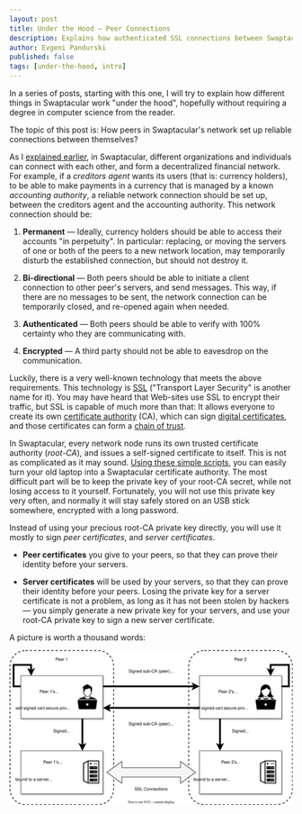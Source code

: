 ```yaml
---
layout: post
title: Under the Hood — Peer Connections
description: Explains how authenticated SSL connections between Swaptacular peers work
author: Evgeni Pandurski
published: false
tags: [under-the-hood, intro]
---
```


In a series of posts, starting with this one, I will try to explain how
different things in Swaptacular work "under the hood", hopefully without
requiring a degree in computer science from the reader.

The topic of this post is: How peers in Swaptacular's network set up
reliable connections between themselves?

<!--more-->

As I [explained earlier](/overview/), in Swaptacular, different
organizations and individuals can connect with each other, and form a
decentralized financial network. For example, if a *creditors agent* wants
its users (that is: currency holders), to be able to make payments in a
currency that is managed by a known *accounting authority*, a reliable
network connection should be set up, between the creditors agent and the
accounting authority. This network connection should be:

1. **Permanent** — Ideally, currency holders should be able to access their
   accounts "in perpetuity". In particular: replacing, or moving the servers
   of one or both of the peers to a new network location, may temporarily
   disturb the established connection, but should not destroy it.

2. **Bi-directional** — Both peers should be able to initiate a client
   connection to other peer's servers, and send messages. This way, if there
   are no messages to be sent, the network connection can be temporarily
   closed, and re-opened again when needed.

3. **Authenticated** — Both peers should be able to verify with 100%
   certainty who they are communicating with.
   
4. **Encrypted** — A third party should not be able to eavesdrop on the
   communication.

Luckily, there is a very well-known technology that meets the above
requirements. This technology is
[SSL](https://en.wikipedia.org/wiki/Transport_Layer_Security) ("Transport
Layer Security" is another name for it). You may have heard that Web-sites
use SSL to encrypt their traffic, but SSL is capable of much more than that:
It allows everyone to create its own [certificate
authority](https://en.wikipedia.org/wiki/Certificate_authority) (CA), which
can sign [digital
certificates](https://en.wikipedia.org/wiki/Public_key_certificate), and
those certificates can form a [chain of
trust](https://shagihan.medium.com/what-is-certificate-chain-and-how-to-verify-them-be429a030887).

In Swaptacular, every network node runs its own trusted certificate
authority (*root-CA*), and issues a self-signed certificate to itself. This
is not as complicated as it may sound. [Using these simple
scripts](https://github.com/swaptacular/swpt_ca_scripts), you can easily
turn your old laptop into a Swaptacular certificate authority. The most
difficult part will be to keep the private key of your root-CA secret, while
not losing access to it yourself. Fortunately, you will not use this private
key very often, and normally it will stay safely stored on an USB stick
somewhere, encrypted with a long password.

Instead of using your precious root-CA private key directly, you will use it
mostly to sign *peer certificates*, and *server certificates*.

- **Peer certificates** you give to your peers, so that they can prove their
  identity before your servers.

- **Server certificates** will be used by your servers, so that they can
  prove their identity before your peers. Losing the private key for a
  server certificate is not a problem, as long as it has not been stolen by
  hackers — you simply generate a new private key for your servers, and use
  your root-CA private key to sign a new server certificate.

A picture is worth a thousand words:

<div class="message">
  <img src="/images/swpt-peercerts.svg" alt="Peer Certificate Authorities">
</div>
